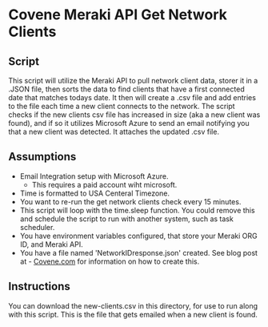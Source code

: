 # Covene Meraki API Get Network Clients
## Script
This script will utilize the Meraki API to pull network client data, storer it in a .JSON file, then sorts the data to find clients that have a first connected date that matches todays date. It then will create a .csv file and add entries to the file each time a new client connects to the network. The script checks if the new clients csv file has increased in size (aka a new client was found), and if so it utilizes Microsoft Azure to send an email notifying you that a new client was detected. It attaches the updated .csv file. 
## Assumptions

- Email Integration setup with Microsoft Azure.
    - This requires a paid account wiht microsoft.
- Time is formatted to USA Centeral Timezone.
- You want to re-run the get network clients check every 15 minutes.
- This script will loop with the time.sleep function. You could remove this and schedule the script to run with another system, such as task scheduler. 
- You have environment variables configured, that store your Meraki ORG ID, and Meraki API. 
- You have a file named 'NetworkIDresponse.json' created. See blog post at - [Covene.com](https://covene.com/)  for information on how to create this. 

## Instructions
You can download the new-clients.csv in this directory, for use to run along with this script. This is the file that gets emailed when a new client is found.




